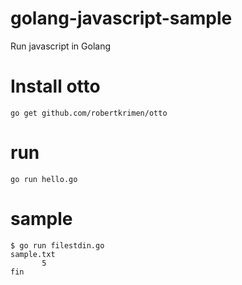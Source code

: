 # golang-javascript-sample
Run javascript in Golang


# Install otto

```
go get github.com/robertkrimen/otto
```

# run

```
go run hello.go
```

# sample

```console
$ go run filestdin.go
sample.txt
       5
fin
```